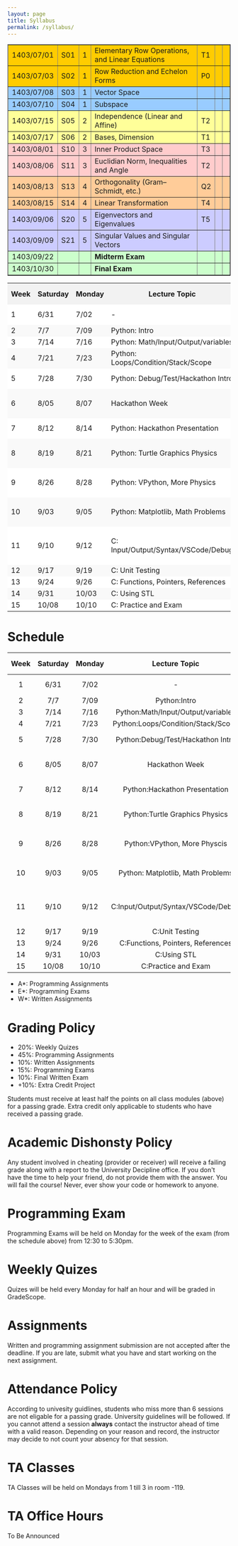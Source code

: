 ```yaml
---
layout: page
title: Syllabus
permalink: /syllabus/
---
```


<table border="1">
    <tr style="background-color:#ffcc00">
        <td>1403/07/01</td>
        <td>S01</td>
        <td>1</td>
        <td>Elementary Row Operations, and Linear Equations</td>
        <td>T1</td>
        <td></td>
        <td></td>
    </tr>
    <tr style="background-color:#ffcc00">
        <td>1403/07/03</td>
        <td>S02</td>
        <td>1</td>
        <td>Row Reduction and Echelon Forms</td>
        <td>P0</td>
        <td></td>
        <td></td>
    </tr>
    <tr style="background-color:#99ccff">
        <td>1403/07/08</td>
        <td>S03</td>
        <td>1</td>
        <td>Vector Space</td>
        <td></td>
        <td></td>
        <td></td>
    </tr>
    <tr style="background-color:#99ccff">
        <td>1403/07/10</td>
        <td>S04</td>
        <td>1</td>
        <td>Subspace</td>
        <td></td>
        <td></td>
        <td></td>
    </tr>
    <tr style="background-color:#ffff99">
        <td>1403/07/15</td>
        <td>S05</td>
        <td>2</td>
        <td>Independence (Linear and Affine)</td>
        <td>T2</td>
        <td></td>
        <td></td>
    </tr>
    <tr style="background-color:#ffff99">
        <td>1403/07/17</td>
        <td>S06</td>
        <td>2</td>
        <td>Bases, Dimension</td>
        <td>T1</td>
        <td></td>
        <td></td>
    </tr>
    <tr style="background-color:#ffcccc">
        <td>1403/08/01</td>
        <td>S10</td>
        <td>3</td>
        <td>Inner Product Space</td>
        <td>T3</td>
        <td></td>
        <td></td>
    </tr>
    <tr style="background-color:#ffcccc">
        <td>1403/08/06</td>
        <td>S11</td>
        <td>3</td>
        <td>Euclidian Norm, Inequalities and Angle</td>
        <td>T2</td>
        <td></td>
        <td></td>
    </tr>
    <tr style="background-color:#ffcc99">
        <td>1403/08/13</td>
        <td>S13</td>
        <td>4</td>
        <td>Orthogonality (Gram–Schmidt, etc.)</td>
        <td>Q2</td>
        <td></td>
        <td></td>
    </tr>
    <tr style="background-color:#ffcc99">
        <td>1403/08/15</td>
        <td>S14</td>
        <td>4</td>
        <td>Linear Transformation</td>
        <td>T4</td>
        <td></td>
        <td></td>
    </tr>
    <tr style="background-color:#ccccff">
        <td>1403/09/06</td>
        <td>S20</td>
        <td>5</td>
        <td>Eigenvectors and Eigenvalues</td>
        <td>T5</td>
        <td></td>
        <td></td>
    </tr>
    <tr style="background-color:#ccccff">
        <td>1403/09/09</td>
        <td>S21</td>
        <td>5</td>
        <td>Singular Values and Singular Vectors</td>
        <td></td>
        <td></td>
        <td></td>
    </tr>
    <tr style="background-color:#ccffcc">
        <td>1403/09/22</td>
        <td></td>
        <td></td>
        <td><strong>Midterm Exam</strong></td>
        <td></td>
        <td></td>
        <td></td>
    </tr>
    <tr style="background-color:#ccffcc">
        <td>1403/10/30</td>
        <td></td>
        <td></td>
        <td><strong>Final Exam</strong></td>
        <td></td>
        <td></td>
        <td></td>
    </tr>
</table>

<table>
    <tr style="background-color: #f2f2f2;">
        <th>Week</th>
        <th>Saturday</th>
        <th>Monday</th>
        <th>Lecture Topic</th>
        <th>HW Topic</th>
        <th>HW Release</th>
        <th>Occasion</th>
    </tr>
    <tr style="background-color: #ffffff;">
        <td>1</td>
        <td>6/31</td>
        <td>7/02</td>
        <td>-</td>
        <td></td>
        <td></td>
        <td>University Orientation</td>
    </tr>
    <tr style="background-color: #f9f9f9;">
        <td>2</td>
        <td>7/7</td>
        <td>7/09</td>
        <td>Python: Intro</td>
        <td></td>
        <td></td>
        <td></td>
    </tr>
    <tr style="background-color: #ffffff;">
        <td>3</td>
        <td>7/14</td>
        <td>7/16</td>
        <td>Python: Math/Input/Output/variables</td>
        <td></td>
        <td></td>
        <td></td>
    </tr>
    <tr style="background-color: #f9f9f9;">
        <td>4</td>
        <td>7/21</td>
        <td>7/23</td>
        <td>Python: Loops/Condition/Stack/Scope</td>
        <td></td>
        <td></td>
        <td></td>
    </tr>
    <tr style="background-color: #ffffff;">
        <td>5</td>
        <td>7/28</td>
        <td>7/30</td>
        <td>Python: Debug/Test/Hackathon Intro</td>
        <td></td>
        <td></td>
        <td>Saturday Off</td>
    </tr>
    <tr style="background-color: #f9f9f9;">
        <td>6</td>
        <td>8/05</td>
        <td>8/07</td>
        <td>Hackathon Week</td>
        <td></td>
        <td></td>
        <td>Sunday & Tuesday Off</td>
    </tr>
    <tr style="background-color: #ffffff;">
        <td>7</td>
        <td>8/12</td>
        <td>8/14</td>
        <td>Python: Hackathon Presentation</td>
        <td></td>
        <td></td>
        <td>Wednesday Off</td>
    </tr>
    <tr style="background-color: #f9f9f9;">
        <td>8</td>
        <td>8/19</td>
        <td>8/21</td>
        <td>Python: Turtle Graphics Physics</td>
        <td></td>
        <td></td>
        <td>Basic Science Midterms</td>
    </tr>
    <tr style="background-color: #ffffff;">
        <td>9</td>
        <td>8/26</td>
        <td>8/28</td>
        <td>Python: VPython, More Physics</td>
        <td></td>
        <td></td>
        <td>Basic Science Midterms</td>
    </tr>
    <tr style="background-color: #f9f9f9;">
        <td>10</td>
        <td>9/03</td>
        <td>9/05</td>
        <td>Python: Matplotlib, Math Problems</td>
        <td></td>
        <td></td>
        <td>Basic Science Midterms</td>
    </tr>
    <tr style="background-color: #ffffff;">
        <td>11</td>
        <td>9/10</td>
        <td>9/12</td>
        <td>C: Input/Output/Syntax/VSCode/Debug</td>
        <td>Redoing Python Problems in C</td>
        <td></td>
        <td></td>
    </tr>
    <tr style="background-color: #f9f9f9;">
        <td>12</td>
        <td>9/17</td>
        <td>9/19</td>
        <td>C: Unit Testing</td>
        <td></td>
        <td></td>
        <td></td>
    </tr>
    <tr style="background-color: #ffffff;">
        <td>13</td>
        <td>9/24</td>
        <td>9/26</td>
        <td>C: Functions, Pointers, References</td>
        <td></td>
        <td></td>
        <td></td>
    </tr>
    <tr style="background-color: #f9f9f9;">
        <td>14</td>
        <td>9/31</td>
        <td>10/03</td>
        <td>C: Using STL</td>
        <td></td>
        <td></td>
        <td></td>
    </tr>
    <tr style="background-color: #ffffff;">
        <td>15</td>
        <td>10/08</td>
        <td>10/10</td>
        <td>C: Practice and Exam</td>
        <td></td>
        <td></td>
        <td></td>
    </tr>
</table>


# Schedule

|Week|Saturday|Monday |    Lecture Topic                  | HW Topic                       |HW Release|Occasion|
|:--:|:------:|:-----:|:---------------------------------:|:------------------------------:|:--------:|--------|
| 1  |  6/31  |  7/02 | -                                 | | | University Orientation|
| 2  |  7/7   |  7/09 | Python:Intro                      | | | |
| 3  |  7/14  |  7/16 | Python:Math/Input/Output/variables| | | |
| 4  |  7/21  |  7/23 | Python:Loops/Condition/Stack/Scope| | | |
| 5  |  7/28  |  7/30 | Python:Debug/Test/Hackathon Intro | | | Saturday Off |
| 6  |  8/05  |  8/07 | Hackathon Week                    | | | Sunday & Tuesday Off |
| 7  |  8/12  |  8/14 | Python:Hackathon Presentation     | | | Wednesday Off |
| 8  |  8/19  |  8/21 | Python:Turtle Graphics Physics    | | | Basic Sceince Midterms |
| 9  |  8/26  |  8/28 | Python:VPython, More Physcis      | | | Basic Sceince Midterms |
| 10 |  9/03  |  9/05 | Python: Matplotlib, Math Problems | | | Basic Sceince Midterms |
| 11 |  9/10  |  9/12 | C:Input/Output/Syntax/VSCode/Debug| Redoing Python Problems in C | | |
| 12 |  9/17  |  9/19 | C:Unit Testing                    | | | |
| 13 |  9/24  |  9/26 | C:Functions, Pointers, References | | | |
| 14 |  9/31  | 10/03 | C:Using STL                       | | | |
| 15 | 10/08  | 10/10 | C:Practice and Exam               | | | |


  * A*: Programming Assignments
  * E*: Programming Exams
  * W*: Written Assignments

# Grading Policy
  * 20%: Weekly Quizes
  * 45%: Programming Assignments
  * 10%: Written Assignments
  * 15%: Programming Exams
  * 10%: Final Written Exam
  * +10%: Extra Credit Project

Students must receive at least half the points on all class modules (above) for a passing grade. Extra credit only applicable to students who have received a passing grade. 

# Academic Dishonsty Policy
Any student involved in cheating (provider or receiver) will receive a failing grade along with a report to the University Decipline office. If you don't have the time to help your friend, do not provide them with the answer. You will fail the course! Never, ever show your code or homework to anyone. 

# Programming Exam
Programming Exams will be held on Monday for the week of the exam (from the schedule above) from 12:30 to 5:30pm.

# Weekly Quizes
Quizes will be held every Monday for half an hour and will be graded in GradeScope. 

# Assignments
Written and programming assignment submission are not accepted after the deadline. If you are late, submit what you have and start working on the next assignment.

# Attendance Policy
According to univesity guidlines, students who miss more than 6 sessions are not eligable for a passing grade. University guidelines will be followed. If you cannot attend a session **always** contact the instructor ahead of time with a valid reason. Depending on your reason and record, the instructor may decide to not count your absency for that session.

# TA Classes
TA Classes will be held on Mondays from 1 till 3 in room -119.

# TA Office Hours
To Be Announced
